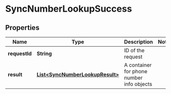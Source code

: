 
# SyncNumberLookupSuccess

## Properties
Name | Type | Description | Notes
------------ | ------------- | ------------- | -------------
**requestId** | **String** | ID of the request | 
**result** | [**List&lt;SyncNumberLookupResult&gt;**](SyncNumberLookupResult.md) | A container for phone number info objects | 




